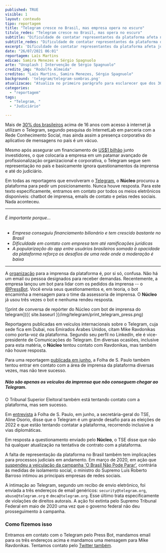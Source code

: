 ```yaml
---
published: TRUE
visible: 1
layout: conteudo
tipo: reportagem
title: "Telegram cresce no Brasil, mas empresa opera no escuro"
titulo_redes: "Telegram cresce no Brasil, mas opera no escuro"
subtitle: "Dificuldade de contatar representantes da plataforma afeta não só jornalistas e usuários, como também o judiciário"
subtitle_redes: "Dificuldade de contatar representantes da plataforma de jornalistas ao judiciário"
excerpt: 'Dificuldade de contatar representantes da plataforma afeta jornalistas e até o judiciário.'
date: "26/07/2021 06:01"
reportagem: Laís Martins
edicao: Samira Menezes e Sérgio Spagnuolo
arte: "Unsplash | Intervenção de Sérgio Spagnuolo"
credito_img: "Rodolfo Almeida"
creditos: "Laís Martins, Samira Menezes, Sérgio Spagnuolo"
background: 'telegram/telegram-sombras.png'
atualizacao: "Atualiza no primeiro parágrafo para esclarecer que dos 30% de uso no Brasil são entre aqueles maiores de 16 anos com acesso à internet"
categories:
  - "reportagem"
tags:
  - "Telegram, "
  - "Judiciário"

---
```


Mais de [30% dos brasileiros](https://nucleo.jor.br/especiais/2021-07-08-whatsapp-politica-mudanca) acima de 16 anos com acesso à internet já utilizam o Telegram, segundo pesquisa do InternetLab em parceria com a Rede Conhecimento Social, mas ainda assim a presença corporativa do aplicativo de mensagens no país é um vácuo.

Mesmo após assegurar um financiamento de [US$1 bilhão](https://www.reuters.com/article/mubadala-inv-telegram-int-idUSKBN2BF0UP) junto investidores, o que colocaria a empresa em um patamar avançado de profissionalização organizacional e corporativa, o Telegram segue sem representação no país e basicamente ignora questionamentos da imprensa e até do judiciário.

Em todas as reportagens que envolveram o [Telegram](https://nucleo.jor.br/busca.html?query=telegram), o **Núcleo** procurou a plataforma para pedir um posicionamento. Nunca houve resposta. Para este texto especificamente, entramos em contato por todos os meios eletrônicos disponíveis: chatbot de imprensa, emails de contato e pelas redes sociais. Nada aconteceu.

---

###### É importante porque...

- *Empresa conseguiu financiamento bilionário e tem crescido bastante no Brasil*
- *Dificuldade em contato com empresa tem até ramificações jurídicas*
- *A popularização do app entre usuários brasileiros somada à opacidade da plataforma reforça os desafios de uma rede onde a moderação é baixa*

---

A [organização](https://telegram.org/press) para a imprensa da plataforma é, por si só, confusa. Não há um email ou pessoa designados para receber demandas. Recentemente, a empresa lançou um bot para lidar com os pedidos da imprensa -- o [@PressBot](https://t.me/PressBot). Você envia seus questionamentos e, em teoria, o bot encaminha a mensagem para o time da assessoria de imprensa. O **Núcleo** já usou três vezes o bot e nenhuma rendeu resposta.

![print de conversa de repórter do Núcleo com bot de imprensa do telegram]({{ site.baseurl }}/img/telegram/print_telegram_press.png)

Reportagens publicadas em veículos internacionais sobre o Telegram, cuja sede fica em Dubai, nos Emirados Árabes Unidos, citam Mike Ravdonikas como porta-voz da plataforma. Segundo seu perfil no LinkedIn, ele é vice-presidente de Comunicações do Telegram. Em diversas ocasiões, inclusive para esta matéria, o **Núcleo** tentou contato com Ravdonikas, mas também não houve resposta.

Para uma reportagem [publicada em junho](https://www1.folha.uol.com.br/poder/2021/06/telegram-tem-dominio-de-canais-bolsonaristas-e-risco-de-enxurrada-de-fake-news-em-2022.shtml), a Folha de S. Paulo também tentou entrar em contato com a área de imprensa da plataforma diversas vezes, mas não teve sucesso.

##### Não são apenas os veículos da imprensa que não conseguem chegar ao Telegram.

O Tribunal Superior Eleitoral também está tentando contato com a plataforma, mas sem sucesso.

Em [entrevista](https://www1.folha.uol.com.br/poder/2021/06/telegram-e-um-grande-desafio-para-2022-e-estamos-buscando-contato-diz-secretaria-geral-do-tse.shtml) à Folha de S. Paulo, em junho, a secretária-geral do TSE, Aline Osorio, disse que o Telegram é um grande desafio para as eleições de 2022 e que estão tentando contatar a plataforma, recorrendo inclusive a vias diplomáticas.

Em resposta a questionamento enviado pelo **Núcleo**, o TSE disse que não há qualquer atualização na tentativa de contrato com a plataforma.

A falta de representação da plataforma no Brasil também tem implicações para processos judiciais em andamento. Em março de 2020, em ação que [suspendeu a veiculação da campanha 'O Brasil Não Pode Parar'](http://portal.stf.jus.br/noticias/verNoticiaDetalhe.asp?idConteudo=440567&tip=UN), contrária às medidas de isolamento social, o ministro do Supremo Luís Roberto Barroso intimou as principais empresas de redes sociais.

A intimação ao Telegram, segundo um recibo de envio eletrônico, foi enviada a três endereços de email genéricos: `security@telegram.org`, `abuse@telegram.org`  e `dmca@telegram.org`. Esse último trata especificamente de violações de direitos autorais. A ação foi extinta pelo Supremo Tribunal Federal em maio de 2020 uma vez que o governo federal não deu prosseguimento à campanha.


### Como fizemos isso

Entramos em contato com o Telegram pelo Press Bot, mandamos email para os três endereços acima e mandamos uma mensagem para Mike Ravdonikas. Tentamos contato pelo [Twitter também](https://twitter.com/nucleojor/status/1414557027301527553).
